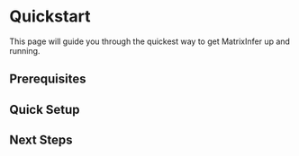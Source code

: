 # Quickstart

This page will guide you through the quickest way to get MatrixInfer up and running.

## Prerequisites

<!-- Add prerequisites here -->

## Quick Setup

<!-- Add quick setup steps here -->

## Next Steps

<!-- Add next steps here -->